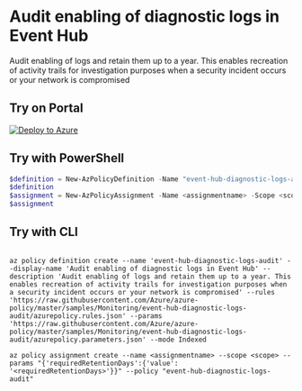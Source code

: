 # Audit enabling of diagnostic logs in Event Hub

Audit enabling of logs and retain them up to a year. This enables recreation of activity trails for investigation purposes when a security incident occurs or your network is compromised

## Try on Portal

[![Deploy to Azure](https://aka.ms/deploytoazurebutton)](https://portal.azure.com/#blade/Microsoft_Azure_Policy/CreatePolicyDefinitionBlade/uri/https%3A%2F%2Fraw.githubusercontent.com%2FAzure%2Fazure-policy%2Fmaster%2Fsamples%2FMonitoring%2Fevent-hub-diagnostic-logs-audit%2Fazurepolicy.json)

## Try with PowerShell

````powershell
$definition = New-AzPolicyDefinition -Name "event-hub-diagnostic-logs-audit" -DisplayName "Audit enabling of diagnostic logs in Event Hub" -description "Audit enabling of logs and retain them up to a year. This enables recreation of activity trails for investigation purposes when a security incident occurs or your network is compromised" -Policy 'https://raw.githubusercontent.com/Azure/azure-policy/master/samples/Monitoring/event-hub-diagnostic-logs-audit/azurepolicy.rules.json' -Parameter 'https://raw.githubusercontent.com/Azure/azure-policy/master/samples/Monitoring/event-hub-diagnostic-logs-audit/azurepolicy.parameters.json' -Mode Indexed
$definition
$assignment = New-AzPolicyAssignment -Name <assignmentname> -Scope <scope> -requiredRetentionDays <requiredRetentionDays> -PolicyDefinition $definition
$assignment 
````

## Try with CLI

````cli

az policy definition create --name 'event-hub-diagnostic-logs-audit' --display-name 'Audit enabling of diagnostic logs in Event Hub' --description 'Audit enabling of logs and retain them up to a year. This enables recreation of activity trails for investigation purposes when a security incident occurs or your network is compromised' --rules 'https://raw.githubusercontent.com/Azure/azure-policy/master/samples/Monitoring/event-hub-diagnostic-logs-audit/azurepolicy.rules.json' --params 'https://raw.githubusercontent.com/Azure/azure-policy/master/samples/Monitoring/event-hub-diagnostic-logs-audit/azurepolicy.parameters.json' --mode Indexed

az policy assignment create --name <assignmentname> --scope <scope> --params "{'requiredRetentionDays':{'value': '<requiredRetentionDays>'}}" --policy "event-hub-diagnostic-logs-audit" 

````
